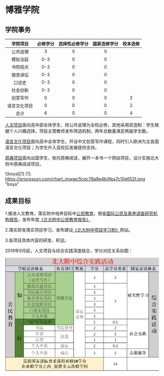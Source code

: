 # 博雅学院

## 学院事务

|学院项目|必修学分|选择性必修学分| 国家选修学分 |校本选修 |
|:------:|:------:|:---:|:---:|:---:|
| 公共说理 | 3 | 0 | 0 |  |
| 模拟法庭| 0-3 | 0 | 0 |  |
| 书院视点 | 0-3 | 0 | 0 |  |
| 银杏讲坛 | 0-3 | 0 | 0 |  |
| 口述史 | 0-3 | 0 | 0 |  |
| 社会创新 | 0-3 | 0 | 0 |  |
| 创意写作 | 0 | 0 | 0 | 2 |
| 语言文化项目 | 0 | 0 | 0 | 2 |
| 总计 | 6 | 0 | 0 | 4 |

 [人文项目](https://pkuschool.github.io/Pkuschool-PBL/)面向高中部全体学生，除公共说理为全校必修，其他采用双选制：学生根据个人兴趣选择，项目主管教师发布筛选机制。两年总数量满足两届学生数。

[语言文化项目](https://pkuschool.github.io/2019/04/29/lan2cul/)面向高中全体学生，开设中文创意写作课程，同时引入欧洲为主各国语言文化项目；为学生升入高校后发展提供支持。

[原典项目](https://pkuschool.github.io/2019/04/27/greatbooks/)面向出国学生，依托原典阅读，展开一本书一个网站项目，设计实施北大附中原典阅读项目。

![boya][1]
[1]: https://processon.com/chart_image/5cec78a8e4b0fea7c10e652f.png  "boya"

## 成果目标

1.推进人文教育，落实附中培养目标中[公民教育](https://pkuschool.github.io/civic-edu/)，借鉴[国际公民及素养调查研究机构报告](https://iccs.iea.nl/home.html)，发布年度[《北大附中公民教育报告》](https://zh.wikipedia.org/wiki/%E5%9C%8B%E9%9A%9B%E5%85%AC%E6%B0%91%E5%8F%8A%E7%B4%A0%E9%A4%8A%E8%AA%BF%E6%9F%A5%E7%A0%94%E7%A9%B6)

2.落实研发落实项目学习，发布建设[《北大附中项目学习制》](https://pkuschool.github.io/Pkuschool-PBL/)网站。

3.各项目具体内容的研发、积淀。

2019年9月起，人文项目与综合实践深度结合，学分对应关系如图：

<div  align="center">    
 <img src="/images/zhixing.png" width = "560" height = "370" alt="图片名称" align=center />
</div>
